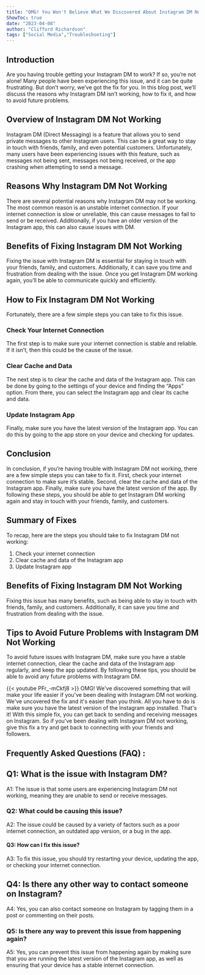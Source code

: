 ```yaml
---
title: "OMG! You Won't Believe What We Discovered About Instagram DM Not Working - Get the Fix Now!"
ShowToc: true 
date: "2023-04-08"
author: "Clifford Richardson" 
tags: ["Social Media","Troubleshooting"]
---
```

## Introduction
Are you having trouble getting your Instagram DM to work? If so, you’re not alone! Many people have been experiencing this issue, and it can be quite frustrating. But don’t worry, we’ve got the fix for you. In this blog post, we’ll discuss the reasons why Instagram DM isn’t working, how to fix it, and how to avoid future problems. 

## Overview of Instagram DM Not Working
Instagram DM (Direct Messaging) is a feature that allows you to send private messages to other Instagram users. This can be a great way to stay in touch with friends, family, and even potential customers. Unfortunately, many users have been experiencing issues with this feature, such as messages not being sent, messages not being received, or the app crashing when attempting to send a message. 

## Reasons Why Instagram DM Not Working
There are several potential reasons why Instagram DM may not be working. The most common reason is an unstable internet connection. If your internet connection is slow or unreliable, this can cause messages to fail to send or be received. Additionally, if you have an older version of the Instagram app, this can also cause issues with DM. 

## Benefits of Fixing Instagram DM Not Working
Fixing the issue with Instagram DM is essential for staying in touch with your friends, family, and customers. Additionally, it can save you time and frustration from dealing with the issue. Once you get Instagram DM working again, you’ll be able to communicate quickly and efficiently. 

## How to Fix Instagram DM Not Working
Fortunately, there are a few simple steps you can take to fix this issue. 

### Check Your Internet Connection
The first step is to make sure your internet connection is stable and reliable. If it isn’t, then this could be the cause of the issue. 

### Clear Cache and Data
The next step is to clear the cache and data of the Instagram app. This can be done by going to the settings of your device and finding the “Apps” option. From there, you can select the Instagram app and clear its cache and data. 

### Update Instagram App
Finally, make sure you have the latest version of the Instagram app. You can do this by going to the app store on your device and checking for updates. 

## Conclusion
In conclusion, if you’re having trouble with Instagram DM not working, there are a few simple steps you can take to fix it. First, check your internet connection to make sure it’s stable. Second, clear the cache and data of the Instagram app. Finally, make sure you have the latest version of the app. By following these steps, you should be able to get Instagram DM working again and stay in touch with your friends, family, and customers. 

## Summary of Fixes
To recap, here are the steps you should take to fix Instagram DM not working: 

1. Check your internet connection
2. Clear cache and data of the Instagram app
3. Update Instagram app

## Benefits of Fixing Instagram DM Not Working
Fixing this issue has many benefits, such as being able to stay in touch with friends, family, and customers. Additionally, it can save you time and frustration from dealing with the issue. 

## Tips to Avoid Future Problems with Instagram DM Not Working
To avoid future issues with Instagram DM, make sure you have a stable internet connection, clear the cache and data of the Instagram app regularly, and keep the app updated. By following these tips, you should be able to avoid any future problems with Instagram DM.

{{< youtube PFr_-mCkfj8 >}} 
OMG! We've discovered something that will make your life easier if you've been dealing with Instagram DM not working. We've uncovered the fix and it's easier than you think. All you have to do is make sure you have the latest version of the Instagram app installed. That's it! With this simple fix, you can get back to sending and receiving messages on Instagram. So if you've been dealing with Instagram DM not working, give this fix a try and get back to connecting with your friends and followers.

## Frequently Asked Questions (FAQ) :
<h2>Q1: What is the issue with Instagram DM?</h2>

A1: The issue is that some users are experiencing Instagram DM not working, meaning they are unable to send or receive messages.

<h3>Q2: What could be causing this issue?</h3>

A2: The issue could be caused by a variety of factors such as a poor internet connection, an outdated app version, or a bug in the app.

<h4>Q3: How can I fix this issue?</h4>

A3: To fix this issue, you should try restarting your device, updating the app, or checking your internet connection.

<h2>Q4: Is there any other way to contact someone on Instagram?</h2>

A4: Yes, you can also contact someone on Instagram by tagging them in a post or commenting on their posts.

<h3>Q5: Is there any way to prevent this issue from happening again?</h3>

A5: Yes, you can prevent this issue from happening again by making sure that you are running the latest version of the Instagram app, as well as ensuring that your device has a stable internet connection.


